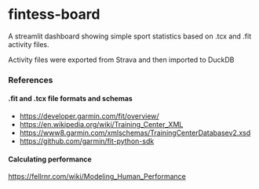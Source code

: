 # fintess-board

A streamlit dashboard showing simple sport statistics based on .tcx and .fit activity files.

Activity files were exported from Strava and then imported to DuckDB

### References

#### .fit and .tcx file formats and schemas

- https://developer.garmin.com/fit/overview/
- https://en.wikipedia.org/wiki/Training_Center_XML
- https://www8.garmin.com/xmlschemas/TrainingCenterDatabasev2.xsd
- https://github.com/garmin/fit-python-sdk

#### Calculating performance

https://fellrnr.com/wiki/Modeling_Human_Performance

